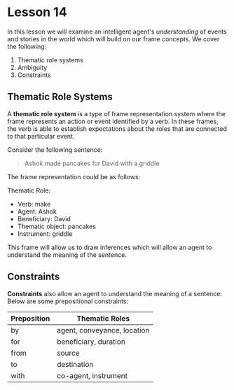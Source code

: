 # Lesson 14

In this lesson we will examine an intelligent agent's _understanding_ of events and stories in the world which will build on our frame concepts. We cover the following:

1. Thematic role systems
2. Ambiguity
3. Constraints

## Thematic Role Systems

A **thematic role system** is a type of frame representation system where the frame represents an action or event identified by a verb. In these frames, the verb is able to establish expectations about the roles that are connected to that particular event.

Consider the following sentence:

> Ashok made pancakes for David with a griddle

The frame representation could be as follows:

Thematic Role:

- Verb: make
- Agent: Ashok
- Beneficiary: David
- Thematic object: pancakes
- Instrument: griddle

This frame will allow us to draw inferences which will allow an agent to understand the meaning of the sentence.

## Constraints

**Constraints** also allow an agent to understand the meaning of a sentence. Below are some prepositional constraints:

| Preposition | Thematic Roles              |
| ----------- | --------------------------- |
| by          | agent, conveyance, location |
| for         | beneficiary, duration       |
| from        | source                      |
| to          | destination                 |
| with        | co-agent, instrument        |
